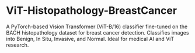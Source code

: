 # ViT-Histopathology-BreastCancer
A PyTorch-based Vision Transformer (ViT-B/16) classifier fine-tuned on the BACH histopathology dataset for breast cancer detection. Classifies images into Benign, In Situ, Invasive, and Normal. Ideal for medical AI and ViT research.
